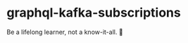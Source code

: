 # graphql-kafka-subscriptions

<!-- INSPIRATIONAL_QUOTE_START -->
Be a lifelong learner, not a know-it-all.
🦄
<!-- INSPIRATIONAL_QUOTE_END -->
